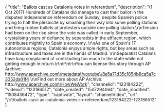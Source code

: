 {
    "title": "Ballots cast as Catalonia votes in referendum",
    "description": "(1 Oct 2017) Hundreds of Catalans did manage to cast their ballot in the disputed independence referendum on Sunday, despite Spanish police trying to halt the plesbicite by smashing their way into some polling stations and firing rubber bullets at protesters outside one polling station.\r\nTension had been on the rise since the vote was called in early September, crystalising years of defiance by separatists in the affluent region, which contributes mightily to Spain's economy. \r\nAs one of Spain's 17 autonomous regions, Catalonia enjoys ample rights, but key areas such as infrastructure and taxes are in the hands of Madrid. \r\nSeparatist Catalans have long complained of contributing too much to the state while not getting enough in return.\r\n\r\n\r\nYou can license this story through AP Archive: http:\/\/www.aparchive.com\/metadata\/youtube\/8a5a71d35c1854b8ca5a7c3352da01f4 \r\nFind out more about AP Archive: http:\/\/www.aparchive.com\/HowWeWork",
    "channelid": "123184222",
    "videoid": "123186512",
    "date_created": "1507294064",
    "date_modified": "1508436472",
    "type": "captivate",
    "layout": "channelVideo",
    "url": "\/c1\/ballots-cast-as-catalonia-votes-in-referendum\/123184222-123186512"
}
